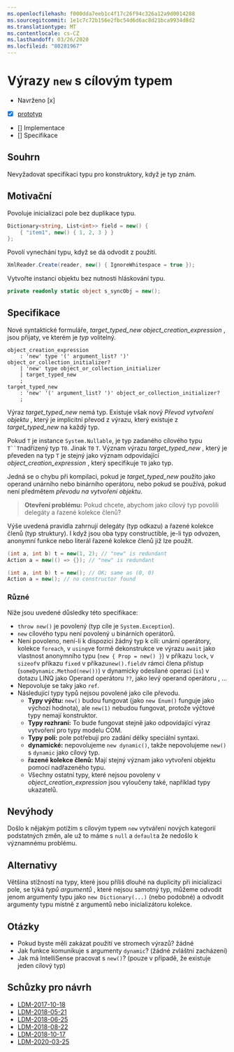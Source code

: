 ```yaml
---
ms.openlocfilehash: f000dda7eeb1c4f17c26f94c326a12a9d0014288
ms.sourcegitcommit: 1e1c7c72b156e2fbc54d6d6ac8d21bca9934d8d2
ms.translationtype: MT
ms.contentlocale: cs-CZ
ms.lasthandoff: 03/26/2020
ms.locfileid: "80281967"
---
```


# <a name="target-typed-new-expressions"></a>Výrazy `new` s cílovým typem

* Navrženo [x]
* [x] [prototyp](https://github.com/alrz/roslyn/tree/features/target-typed-new)
* [] Implementace
* [] Specifikace

## <a name="summary"></a>Souhrn
[summary]: #summary

Nevyžadovat specifikaci typu pro konstruktory, když je typ znám. 

## <a name="motivation"></a>Motivační
[motivation]: #motivation

Povoluje inicializaci pole bez duplikace typu.
```cs
Dictionary<string, List<int>> field = new() {
    { "item1", new() { 1, 2, 3 } }
};
```

Povolí vynechání typu, když se dá odvodit z použití.
```cs
XmlReader.Create(reader, new() { IgnoreWhitespace = true });
```

Vytvořte instanci objektu bez nutnosti hláskování typu.
```cs
private readonly static object s_syncObj = new();
```

## <a name="specification"></a>Specifikace
[design]: #detailed-design

Nové syntaktické formuláře, *target_typed_new* *object_creation_expression* , jsou přijaty, ve kterém je *typ* volitelný.

```antlr
object_creation_expression
    : 'new' type '(' argument_list? ')' object_or_collection_initializer?
    | 'new' type object_or_collection_initializer
    | target_typed_new
    ;
target_typed_new
    : 'new' '(' argument_list? ')' object_or_collection_initializer?
    ;
```

Výraz *target_typed_new* nemá typ. Existuje však nový *Převod vytvoření objektu* , který je implicitní převod z výrazu, který existuje z *target_typed_new* na každý typ.

Pokud `T` je instance `System.Nullable`, je typ zadaného cílového typu `T``T`nadřízený typ `T0`. Jinak `T0` `T`. Význam výrazu *target_typed_new* , který je převeden na typ `T` je stejný jako význam odpovídající *object_creation_expression* , který specifikuje `T0` jako typ.

Jedná se o chybu při kompilaci, pokud je *target_typed_new* použito jako operand unárního nebo binárního operátoru, nebo pokud se používá, pokud není předmětem *převodu na vytvoření objektu*.

> **Otevření problému:** Pokud chcete, abychom jako cílový typ povolili delegáty a řazené kolekce členů?

Výše uvedená pravidla zahrnují delegáty (typ odkazu) a řazené kolekce členů (typ struktury). I když jsou oba typy constructible, je-li typ odvozen, anonymní funkce nebo literál řazené kolekce členů již lze použít.
```cs
(int a, int b) t = new(1, 2); // "new" is redundant
Action a = new(() => {}); // "new" is redundant

(int a, int b) t = new(); // OK; same as (0, 0)
Action a = new(); // no constructor found
```

### <a name="miscellaneous"></a>Různé

Níže jsou uvedené důsledky této specifikace:

- `throw new()` je povolený (typ cíle je `System.Exception`).
- `new` cílového typu není povolený u binárních operátorů.
- Není povoleno, není-li k dispozici žádný typ k cíli: unární operátory, kolekce `foreach`, v `using`ve formě dekonstrukce ve výrazu `await` jako vlastnost anonymního typu (`new { Prop = new() }`) v příkazu `lock`, v `sizeof`v příkazu `fixed` v příkazu`new().field`v rámci člena přístup (`someDynamic.Method(new())`) v dynamicky odesílané operaci (`is`) v dotazu LINQ jako Operand operátoru `??`, jako levý operand operátoru ,  ...
- Nepovoluje se taky jako `ref`.
- Následující typy typů nejsou povolené jako cíle převodu.
  - **Typy výčtu:** `new()` budou fungovat (jako `new Enum()` funguje jako výchozí hodnota), ale `new(1)` nebudou fungovat, protože výčtové typy nemají konstruktor.
  - **Typy rozhraní:** To bude fungovat stejně jako odpovídající výraz vytvoření pro typy modelu COM.
  - **Typy polí:** pole potřebují pro zadání délky speciální syntaxi.    
  - **dynamické:** nepovolujeme `new dynamic()`, takže nepovolujeme `new()` s `dynamic` jako cílový typ.
  - **řazené kolekce členů:** Mají stejný význam jako vytvoření objektu pomocí nadřazeného typu.
  - Všechny ostatní typy, které nejsou povoleny v *object_creation_expression* jsou vyloučeny také, například typy ukazatelů.   

## <a name="drawbacks"></a>Nevýhody
[drawbacks]: #drawbacks

Došlo k nějakým potížím s cílovým typem `new` vytváření nových kategorií podstatných změn, ale už to máme s `null` a `default`a že nedošlo k významnému problému.

## <a name="alternatives"></a>Alternativy
[alternatives]: #alternatives

Většina stížností na typy, které jsou příliš dlouhé na duplicity při inicializaci pole, se týká *typů argumentů* , které nejsou samotný typ, můžeme odvodit jenom argumenty typu jako `new Dictionary(...)` (nebo podobné) a odvodit argumenty typu místně z argumentů nebo inicializátoru kolekce.

## <a name="questions"></a>Otázky
[questions]: #questions

- Pokud byste měli zakázat použití ve stromech výrazů? žádné
- Jak funkce komunikuje s argumenty `dynamic`? (žádné zvláštní zacházení)
- Jak má IntelliSense pracovat s `new()`? (pouze v případě, že existuje jeden cílový typ)

## <a name="design-meetings"></a>Schůzky pro návrh

- [LDM-2017-10-18](https://github.com/dotnet/csharplang/blob/master/meetings/2017/LDM-2017-10-18.md#100)
- [LDM-2018-05-21](https://github.com/dotnet/csharplang/blob/master/meetings/2018/LDM-2018-05-21.md)
- [LDM-2018-06-25](https://github.com/dotnet/csharplang/blob/master/meetings/2018/LDM-2018-06-25.md)
- [LDM-2018-08-22](https://github.com/dotnet/csharplang/blob/master/meetings/2018/LDM-2018-08-22.md#target-typed-new)
- [LDM-2018-10-17](https://github.com/dotnet/csharplang/blob/master/meetings/2018/LDM-2018-10-17.md)
- [LDM-2020-03-25](https://github.com/dotnet/csharplang/blob/master/meetings/2020/LDM-2020-03-25.md)
